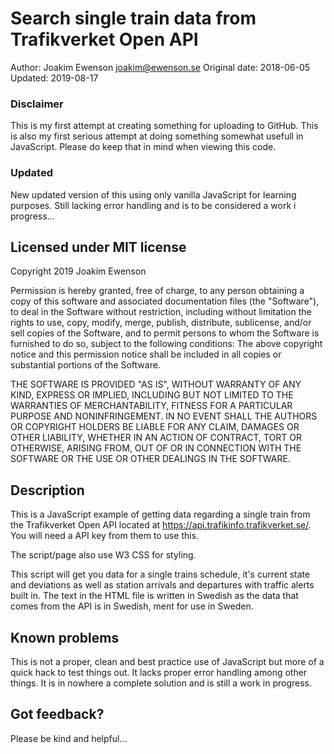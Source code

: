 # Search single train data from Trafikverket Open API
Author: Joakim Ewenson <joakim@ewenson.se>
Original date: 2018-06-05
Updated: 2019-08-17

### Disclaimer
This is my first attempt at creating something for uploading to GitHub. This is also my first serious attempt at doing something somewhat usefull in JavaScript. Please do keep that in mind when viewing this code.

### Updated
New updated version of this using only vanilla JavaScript for learning purposes. Still lacking error handling and is to be considered a work i progress...

## Licensed under MIT license
Copyright 2019 Joakim Ewenson

Permission is hereby granted, free of charge, to any person obtaining a copy of this software and associated documentation files (the "Software"), to deal in the Software without restriction, including without limitation the rights to use, copy, modify, merge, publish, distribute, sublicense, and/or sell copies of the Software, and to permit persons to whom the Software is furnished to do so, subject to the following conditions:
The above copyright notice and this permission notice shall be included in all copies or substantial portions of the Software.

THE SOFTWARE IS PROVIDED "AS IS", WITHOUT WARRANTY OF ANY KIND, EXPRESS OR IMPLIED, INCLUDING BUT NOT LIMITED TO THE WARRANTIES OF MERCHANTABILITY, FITNESS FOR A PARTICULAR PURPOSE AND NONINFRINGEMENT. IN NO EVENT SHALL THE AUTHORS OR COPYRIGHT HOLDERS BE LIABLE FOR ANY CLAIM, DAMAGES OR OTHER LIABILITY, WHETHER IN AN ACTION OF CONTRACT, TORT OR OTHERWISE, ARISING FROM, OUT OF OR IN CONNECTION WITH THE SOFTWARE OR THE USE OR OTHER DEALINGS IN THE SOFTWARE.

## Description
This is a JavaScript example of getting data regarding a single train from the Trafikverket Open API located at <https://api.trafikinfo.trafikverket.se/>. You will need a API key from them to use this.

The script/page also use W3 CSS for styling.

This script will get you data for a single trains schedule, it's current state and deviations as well as station arrivals and departures with traffic alerts built in. The text in the HTML file is written in Swedish as the data that comes from the API is in Swedish, ment for use in Sweden.

## Known problems
This is not a proper, clean and best practice use of JavaScript but more of a quick hack to test things out. It lacks proper error handling among other things. It is in nowhere a complete solution and is still a work in progress.


## Got feedback?
Please be kind and helpful...
